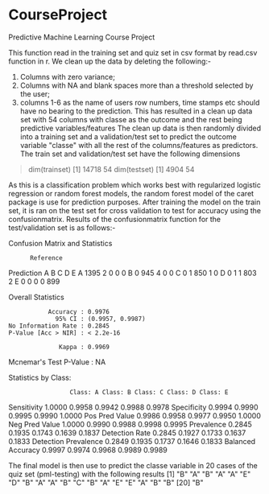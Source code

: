 CourseProject
=============

Predictive Machine Learning Course Project

This function read in the training set and quiz set in csv format by read.csv function in r. We clean up the data by deleting the following:-
1) Columns with zero variance;
2) Columns with NA and blank spaces more than a threshold selected by the user; 
3) columns 1-6 as the name of users row numbers, time stamps etc should have no bearing to the prediction.
This has resulted in a clean up data set with 54 columns with classe as the outcome and the rest being predictive variables/features
The clean up data is then randomly divided into a training set and a validation/test set to predict the outcome variable "classe" with all the rest of the columns/features as predictors. 
The train set and validation/test set have the following dimensions
> dim(trainset)
[1] 14718    54
> dim(testset)
[1] 4904   54

As this is a classification problem which works best with regularized logistic regression or random forest models, the random forest model of the caret package is use for prediction purposes. 
After training the model on the train set, it is ran on the test set for cross validation to test for accuracy using the confusionmatrix.
Results of the confusionmatrix function for the test/validation set is as follows:-

Confusion Matrix and Statistics

          Reference
Prediction    A    B    C    D    E
         A 1395    2    0    0    0
         B    0  945    4    0    0
         C    0    1  850    1    0
         D    0    1    1  803    2
         E    0    0    0    0  899

Overall Statistics
                                          
               Accuracy : 0.9976          
                 95% CI : (0.9957, 0.9987)
    No Information Rate : 0.2845          
    P-Value [Acc > NIR] : < 2.2e-16       
                                          
                  Kappa : 0.9969          
 Mcnemar's Test P-Value : NA              

Statistics by Class:

                     Class: A Class: B Class: C Class: D Class: E
Sensitivity            1.0000   0.9958   0.9942   0.9988   0.9978
Specificity            0.9994   0.9990   0.9995   0.9990   1.0000
Pos Pred Value         0.9986   0.9958   0.9977   0.9950   1.0000
Neg Pred Value         1.0000   0.9990   0.9988   0.9998   0.9995
Prevalence             0.2845   0.1935   0.1743   0.1639   0.1837
Detection Rate         0.2845   0.1927   0.1733   0.1637   0.1833
Detection Prevalence   0.2849   0.1935   0.1737   0.1646   0.1833
Balanced Accuracy      0.9997   0.9974   0.9968   0.9989   0.9989

The final model is then use to predict the classe variable in 20 cases of the quiz set (pml-testing) with the following results
[1] "B" "A" "B" "A" "A" "E" "D" "B" "A" "A" "B" "C" "B" "A" "E" "E" "A" "B" "B"
[20] "B"
